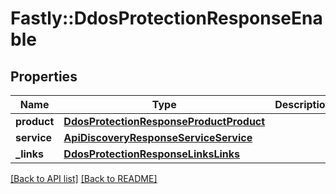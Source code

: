 # Fastly::DdosProtectionResponseEnable

## Properties

| Name | Type | Description | Notes |
| ---- | ---- | ----------- | ----- |
| **product** | [**DdosProtectionResponseProductProduct**](DdosProtectionResponseProductProduct.md) |  | [optional] |
| **service** | [**ApiDiscoveryResponseServiceService**](ApiDiscoveryResponseServiceService.md) |  | [optional] |
| **_links** | [**DdosProtectionResponseLinksLinks**](DdosProtectionResponseLinksLinks.md) |  | [optional] |

[[Back to API list]](../../README.md#endpoints) [[Back to README]](../../README.md)

